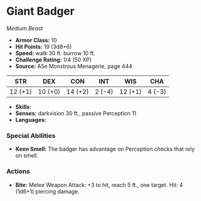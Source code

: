 # Giant Badger

*Medium* *Beast*

- **Armor Class:** 10
- **Hit Points:** 19 (3d8+6)
- **Speed:** walk 30 ft. burrow 10 ft.
- **Challenge Rating:** 1/4 (50 XP)
- **Source:** A5e Monstrous Menagerie, page 444

| STR | DEX | CON | INT | WIS | CHA |
| --- | --- | --- | --- | --- | --- |
| 12 (+1) | 10 (+0) | 14 (+2) | 2 (-4) | 12 (+1) | 4 (-3) |

- **Skills:** 
- **Senses:** darkvision 30 ft., passive Perception 11
- **Languages:** 

### Special Abilities

- **Keen Smell:** The badger has advantage on Perception checks that rely on smell.

### Actions

- **Bite:** Melee Weapon Attack: +3 to hit, reach 5 ft., one target. Hit: 4 (1d6+1) piercing damage.


